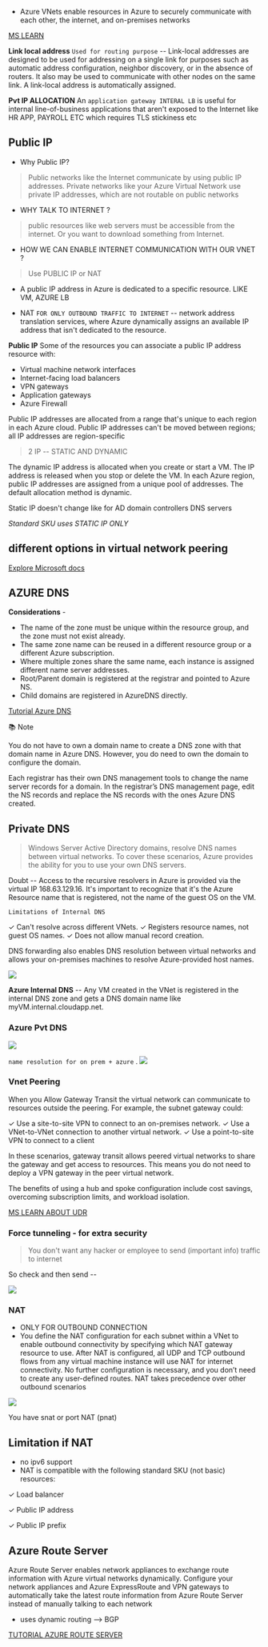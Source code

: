 - Azure VNets enable resources in Azure to securely communicate with each other, the internet, and on-premises networks

[MS LEARN](https://docs.microsoft.com/en-us/learn/modules/introduction-to-azure-virtual-networks/2-explore-azure-virtual-networks)

**Link local address**
`Used for routing purpose` -- Link-local addresses are designed to be used for addressing on a single link for purposes such as automatic address configuration, neighbor discovery, or in the absence of routers. It also may be used to communicate with other nodes on the same link. A link-local address is automatically assigned.

**Pvt IP ALLOCATION** 
An `application gateway INTERAL LB` is useful for internal line-of-business applications that aren't exposed to the Internet like HR APP, PAYROLL ETC which requires TLS stickiness etc

## Public IP

- Why Public IP?
> Public networks like the Internet communicate by using public IP addresses. Private networks like your Azure Virtual Network use private IP addresses, which are not routable on public networks

- WHY TALK TO INTERNET ? 
> public resources like web servers must be accessible from the internet.
Or you want to download something from Internet.

- HOW WE CAN ENABLE INTERNET COMMUNICATION WITH OUR VNET ?
> Use PUBLIC IP or NAT 

- A public IP address in Azure is dedicated to a specific resource. LIKE VM, AZURE LB 

- NAT `FOR ONLY OUTBOUND TRAFFIC TO INTERNET` -- network address translation services, where Azure dynamically assigns an available IP address that isn't dedicated to the resource.

**Public IP** 
Some of the resources you can associate a public IP address resource with:

- Virtual machine network interfaces
- Internet-facing load balancers
- VPN gateways
- Application gateways
- Azure Firewall

Public IP addresses are allocated from a range that's unique to each region in each Azure cloud. Public IP addresses can't be moved between regions; all IP addresses are region-specific



> 2 IP -- STATIC AND DYNAMIC

The dynamic IP address is allocated when you create or start a VM. The IP address is released when you stop or delete the VM. In each Azure region, public IP addresses are assigned from a unique pool of addresses. The default allocation method is dynamic.

Static IP doesn't change like for AD domain  controllers DNS servers 

*Standard SKU uses STATIC IP ONLY*

## different options in virtual network peering
[Explore Microsoft docs](https://docs.microsoft.com/en-us/azure/virtual-network/virtual-network-manage-peering)

## AZURE DNS

**Considerations** - 
- The name of the zone must be unique within the resource group, and the zone must not exist already.
- The same zone name can be reused in a different resource group or a different Azure subscription.
- Where multiple zones share the same name, each instance is assigned different name server addresses.
- Root/Parent domain is registered at the registrar and pointed to Azure NS.
- Child domains are registered in AzureDNS directly.

[Tutorial Azure DNS](https://docs.microsoft.com/en-us/azure/dns/dns-delegate-domain-azure-dns)
 
📚 Note

You do not have to own a domain name to create a DNS zone with that domain name in Azure DNS. However, you do need to own the domain to configure the domain.

Each registrar has their own DNS management tools to change the name server records for a domain. In the registrar’s DNS management page, edit the NS records and replace the NS records with the ones Azure DNS created.

## Private DNS 

> Windows Server Active Directory domains, resolve DNS names between virtual networks. To cover these scenarios, Azure provides the ability for you to use your own DNS servers.

Doubt -- Access to the recursive resolvers in Azure is provided via the virtual IP 168.63.129.16.
 It's important to recognize that it's the Azure Resource name that is registered, not the name of the guest OS on the VM.

`Limitations of Internal DNS`

✓ Can't resolve across different VNets.
✓ Registers resource names, not guest OS names.
✓ Does not allow manual record creation.


DNS forwarding also enables DNS resolution between virtual networks and allows your on-premises machines to resolve Azure-provided host names.

![](https://docs.microsoft.com/en-us/learn/wwl-azure/introduction-to-azure-virtual-networks/media/inter-vnet-dns-812cc9a7.png)

**Azure Internal DNS** -- Any VM created in the VNet is registered in the internal DNS zone and gets a DNS domain name like myVM.internal.cloudapp.net.

### Azure Pvt DNS 

![](https://docs.microsoft.com/en-us/learn/wwl-azure/introduction-to-azure-virtual-networks/media/dns-zones-d964f066.png)

`name resolution for on prem + azure`
.
![](https://docs.microsoft.com/en-us/learn/wwl-azure/introduction-to-azure-virtual-networks/media/external-dns-fwd-7c81c29f.png)


### Vnet Peering 

When you Allow Gateway Transit the virtual network can communicate to resources outside the peering. For example, the subnet gateway could:

✓ Use a site-to-site VPN to connect to an on-premises network.
✓ Use a VNet-to-VNet connection to another virtual network.
✓ Use a point-to-site VPN to connect to a client

In these scenarios, gateway transit allows peered virtual networks to share the gateway and get access to resources. This means you do not need to deploy a VPN gateway in the peer virtual network.

The benefits of using a hub and spoke configuration include cost savings, overcoming subscription limits, and workload isolation.

[MS LEARN ABOUT UDR](https://docs.microsoft.com/en-us/learn/modules/introduction-to-azure-virtual-networks/9-implement-virtual-network-traffic-routing)

### Force tunneling - for extra security

> You don't want any hacker or employee to send (important info) traffic to internet

So check and then send -- 

![](https://docs.microsoft.com/en-us/learn/wwl-azure/introduction-to-azure-virtual-networks/media/forced-tunnel-ba8d30e6.png)

### NAT
- ONLY FOR OUTBOUND CONNECTION
- You define the NAT configuration for each subnet within a VNet to enable outbound connectivity by specifying which NAT gateway resource to use. After NAT is configured, all UDP and TCP outbound flows from any virtual machine instance will use NAT for internet connectivity. No further configuration is necessary, and you don’t need to create any user-defined routes. NAT takes precedence over other outbound scenarios

![](https://docs.microsoft.com/en-us/learn/wwl-azure/introduction-to-azure-virtual-networks/media/nat-flow-direction-inbound-outbound-70bb1787.png)

You have snat or port NAT (pnat) 

## Limitation if NAT

- no ipv6 support
- NAT is compatible with the following standard SKU (not basic) resources:

✓ Load balancer

✓  Public IP address

✓  Public IP prefix

## Azure Route Server
Azure Route Server enables network appliances to exchange route information with Azure virtual networks dynamically. Configure your network appliances and Azure ExpressRoute and VPN gateways to automatically take the latest route information from Azure Route Server instead of manually talking to each network
- uses dynamic routing --> BGP

[TUTORIAL AZURE ROUTE SERVER](https://docs.microsoft.com/en-us/azure/route-server/quickstart-configure-route-server-portal)
